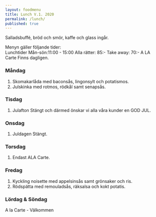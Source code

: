 ```yaml
---
layout: foodmenu
title: Lunch V.1. 2020
permalink: /lunch/
published: true
---
```

Salladsbuffé, bröd och smör, kaffe och glass ingår.

Menyn gäller följande tider:  
Lunchtider  Mån-sön:11:00 - 15:00
Alla rätter: 85:- Take away: 70:-
A LA Carte Finns dagligen.

### Måndag
1. Skomakarlåda med baconsås, lingonsylt och potatismos.
2. Julskinka med rotmos, rödkål samt senapsås.

### Tisdag
1. Julafton Stängt och därmed önskar vi alla våra kunder en GOD JUL.


### Onsdag
1. Juldagen Stängt.


### Torsdag
1. Endast ALA Carte. 

 
### Fredag
1. Kyckling noisette med appelsinsås samt grönsaker och ris.
2. Rödspätta med remouladsås, räksalsa och kokt potatis.
                                                                                                    
                   
### Lördag & Söndag
A la Carte - Välkommen
